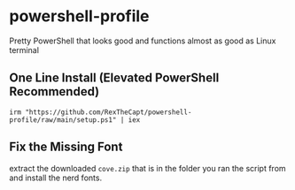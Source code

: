 # powershell-profile
Pretty PowerShell that looks good and functions almost as good as Linux terminal 

## One Line Install (Elevated PowerShell Recommended)

```
irm "https://github.com/RexTheCapt/powershell-profile/raw/main/setup.ps1" | iex
```

## Fix the Missing Font

extract the downloaded `cove.zip` that is in the folder you ran the script from and install the nerd fonts. 
